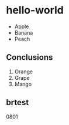 # hello-world

- Apple 
- Banana
- Peach

## Conclusions
1. Orange
1. Grape
1. Mango

## brtest
0801
